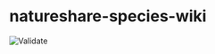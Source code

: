 # natureshare-species-wiki

![Validate](https://github.com/natureshare/natureshare-species-wiki/workflows/Validate/badge.svg)
